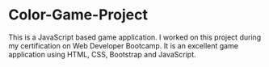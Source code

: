 # Color-Game-Project

This is a JavaScript based game application. I worked on this project during my certification on Web Developer Bootcamp. It is an excellent game application using HTML, CSS, Bootstrap and JavaScript. 

